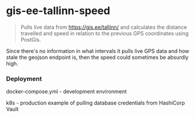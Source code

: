 # gis-ee-tallinn-speed
> Pulls live data from https://gis.ee/tallinn/ and calculates the distance travelled and speed in relation to the previous GPS coordinates using PostGis.

Since there's no information in what intervals it pulls live GPS data and how stale the geojson endpoint is, 
then the speed could sometimes be absurdly high.

### Deployment
docker-compose.yml - development environment

k8s - production example of pulling database credentials from HashiCorp Vault